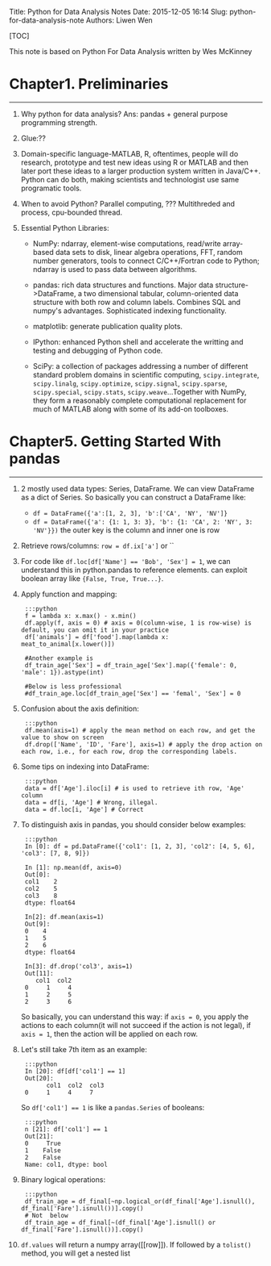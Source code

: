 Title: Python for Data Analysis Notes
Date: 2015-12-05 16:14
Slug: python-for-data-analysis-note
Authors: Liwen Wen

[TOC]

This note is based on Python For Data Analysis written by Wes McKinney

# Chapter1. Preliminaries
- - -

1. Why python for data analysis? Ans: pandas + general purpose programming strength. 

2. Glue:??

3. Domain-specific language-MATLAB, R, oftentimes, people will do research, prototype and test new ideas using R or MATLAB and then later port these ideas to a larger production system written in Java/C++. Python can do both, making scientists and technologist use same programatic tools.   

4. When to avoid Python? Parallel computing, ??? Multithreded and process, cpu-bounded thread.

5. Essential Python Libraries:

   * NumPy: ndarray, element-wise computations, read/write array-based data sets to disk, linear algebra operations, FFT, random number generators, tools to connect C/C++/Fortran code to Python; ndarray is used to pass data between algorithms.

   * pandas: rich data structures and functions. Major data structure->DataFrame, a two dimensional tabular, column-oriented data structure with both row and column labels. Combines SQL and numpy's advantages. Sophisticated indexing functionality. 

   * matplotlib: generate publication quality plots.

   * IPython: enhanced Python shell and accelerate the writting and testing and debugging of Python code. 

   * SciPy: a collection of packages addressing a number of different standard problem domains in scientific computing, `scipy.integrate`, `scipy.linalg`, `scipy.optimize`, `scipy.signal`, `scipy.sparse`, `scipy.special`, `scipy.stats`, `scipy.weave`...Together with NumPy, they form a reasonably complete computational replacement for much of MATLAB along with some of its add-on toolboxes.

# Chapter5. Getting Started With pandas
- - -

1. 2 mostly used data types: Series, DataFrame. We can view DataFrame as a dict of Series. So basically you can construct a DataFrame like:
    * `df = DataFrame({'a':[1, 2, 3], 'b':['CA', 'NY', 'NV']}`
    * `df = DataFrame({'a': {1: 1, 3: 3}, 'b': {1: 'CA', 2: 'NY', 3: 'NV'}})` the outer key is the column and inner one is row

2. Retrieve rows/columns: `row = df.ix['a']` or ``

3. For code like `df.loc[df['Name'] == 'Bob', 'Sex'] = 1`, we can understand this in python.pandas to reference elements. can exploit boolean array like `{False, True, True...}`.

4. Apply function and mapping: 

        :::python 
        f = lambda x: x.max() - x.min()
        df.apply(f, axis = 0) # axis = 0(column-wise, 1 is row-wise) is default, you can omit it in your practice 
        df['animals'] = df['food'].map(lambda x: meat_to_animal[x.lower()])

        #Another example is 
        df_train_age['Sex'] = df_train_age['Sex'].map({'female': 0, 'male': 1}).astype(int)

        #Below is less professional
        #df_train_age.loc[df_train_age['Sex'] == 'femal', 'Sex'] = 0

5. Confusion about the axis definition:
    
        :::python
        df.mean(axis=1) # apply the mean method on each row, and get the value to show on screen
        df.drop(['Name', 'ID', 'Fare'], axis=1) # apply the drop action on each row, i.e., for each row, drop the corresponding labels.

6. Some tips on indexing into DataFrame:
   
        :::python
        data = df['Age'].iloc[i] # is used to retrieve ith row, 'Age' column
        data = df[i, 'Age'] # Wrong, illegal.
        data = df.loc[i, 'Age'] # Correct

7. To distinguish axis in pandas, you should consider below examples:
  
        :::python
        In [0]: df = pd.DataFrame({'col1': [1, 2, 3], 'col2': [4, 5, 6], 'col3': [7, 8, 9]})
     
        In [1]: np.mean(df, axis=0)
        Out[0]:
        col1    2
        col2    5
        col3    8
        dtype: float64
     
        In[2]: df.mean(axis=1) 
        Out[9]: 
        0    4
        1    5
        2    6
        dtype: float64

        In[3]: df.drop('col3', axis=1) 
        Out[11]: 
       	   col1  col2
        0     1     4
        1     2     5
        2     3     6

    So basically, you can understand this way: if `axis = 0`, you apply the
    actions to each column(it will not succeed if the action is not legal),
    if `axis = 1`, then the action will be applied on each row. 

8. Let's still take 7th item as an example:

        :::python
        In [20]: df[df['col1'] == 1]
        Out[20]: 
              col1  col2  col3
        0     1     4     7

    So `df['col1'] == 1` is like a `pandas.Series` of booleans:
    
        :::python
        n [21]: df['col1'] == 1
        Out[21]: 
        0     True
        1    False
        2    False
        Name: col1, dtype: bool

9. Binary logical operations:

        :::python
        df_train_age = df_final[~np.logical_or(df_final['Age'].isnull(), df_final['Fare'].isnull())].copy()
        # Not  below
        df_train_age = df_final[~(df_final['Age'].isnull() or df_final['Fare'].isnull())].copy()

10. `df.values` will return a numpy array([[row]]). If followed by a `tolist()` method, you will get a nested list
